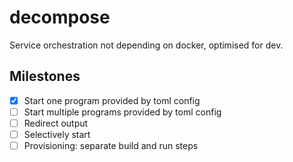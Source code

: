 # decompose
Service orchestration not depending on docker, optimised for dev.


## Milestones

- [x] Start one program provided by toml config
- [ ] Start multiple programs provided by toml config
- [ ] Redirect output
- [ ] Selectively start
- [ ] Provisioning: separate build and run steps
